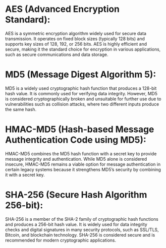 # **AES (Advanced Encryption Standard):**
AES is a symmetric encryption algorithm widely used for secure data transmission. It operates on fixed block sizes (typically 128 bits) and supports key sizes of 128, 192, or 256 bits. AES is highly efficient and secure, making it the standard choice for encryption in various applications, such as secure communications and data storage.

# **MD5 (Message Digest Algorithm 5):**
MD5 is a widely used cryptographic hash function that produces a 128-bit hash value. It is commonly used for verifying data integrity. However, MD5 is considered cryptographically broken and unsuitable for further use due to vulnerabilities such as collision attacks, where two different inputs produce the same hash.

# **HMAC-MD5 (Hash-based Message Authentication Code using MD5):**
HMAC-MD5 combines the MD5 hash function with a secret key to provide message integrity and authentication. While MD5 alone is considered insecure, HMAC-MD5 remains a viable option for message authentication in certain legacy systems because it strengthens MD5’s security by combining it with a secret key.

# **SHA-256 (Secure Hash Algorithm 256-bit):**
SHA-256 is a member of the SHA-2 family of cryptographic hash functions and produces a 256-bit hash value. It is widely used for data integrity checks and digital signatures in many security protocols, such as SSL/TLS, Bitcoin, and blockchain technology. SHA-256 is considered secure and is recommended for modern cryptographic applications.
